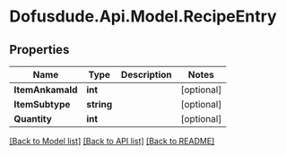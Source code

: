 # Dofusdude.Api.Model.RecipeEntry

## Properties

Name | Type | Description | Notes
------------ | ------------- | ------------- | -------------
**ItemAnkamaId** | **int** |  | [optional] 
**ItemSubtype** | **string** |  | [optional] 
**Quantity** | **int** |  | [optional] 

[[Back to Model list]](../README.md#documentation-for-models) [[Back to API list]](../README.md#documentation-for-api-endpoints) [[Back to README]](../README.md)

